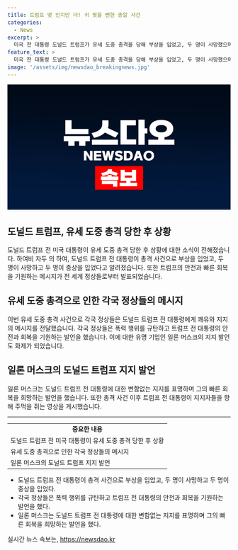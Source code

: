 ```yaml
---
title: 트럼프 몇 인치만 더! 귀 찢을 뻔한 총알 사건
categories:
  - News
excerpt: >
  미국 전 대통령 도널드 트럼프가 유세 도중 총격을 당해 부상을 입었고, 두 명이 사망했으며 두 명이 중상을 입었다. 비밀경호국은 총격범을 무력화하고, 총격범이 사망했다고 밝혔다. 각국 정상들은 트럼프 전 대통령의 쾌유를 기원하는 메시지를 전했다. 이에 테슬라 CEO 일론 머스크는 트럼프에 대한 변함없는 지지를 표명했으며, 트럼프의 빠른 회복을 희망했다.
feature_text: >
  미국 전 대통령 도널드 트럼프가 유세 도중 총격을 당해 부상을 입었고, 두 명이 사망했으며 두 명이 중상을 입었다. 비밀경호국은 총격범을 무력화하고, 총격범이 사망했다고 밝혔다. 각국 정상들은 트럼프 전 대통령의 쾌유를 기원하는 메시지를 전했다. 이에 테슬라 CEO 일론 머스크는 트럼프에 대한 변함없는 지지를 표명했으며, 트럼프의 빠른 회복을 희망했다.
image: '/assets/img/newsdao_breakingnews.jpg'
---
```


<p><img src="/assets/img/newsdao_breakingnews.jpg" alt="koreaapp 속보" /></p>

<h2 data-ke-size="size26">도널드 트럼프, 유세 도중 총격 당한 후 상황</h2>

<p data-ke-size="size16">도널드 트럼프 전 미국 대통령이 유세 도중 총격 당한 후 상황에 대한 소식이 전해졌습니다. 하여비 자두 의 하여, 도널드 트럼프 전 대통령이 총격 사건으로 부상을 입었고, 두 명이 사망하고 두 명이 중상을 입었다고 알려졌습니다. 또한 트럼프의 안전과 빠른 회복을 기원하는 메시지가 전 세계 정상들로부터 발표되었습니다.</p>

<h2 data-ke-size="size26">유세 도중 총격으로 인한 각국 정상들의 메시지</h2>

<p data-ke-size="size16">이번 유세 도중 총격 사건으로 각국 정상들은 도널드 트럼프 전 대통령에게 쾌유와 지지의 메시지를 전달했습니다. 각국 정상들은 폭력 행위를 규탄하고 트럼프 전 대통령의 안전과 회복을 기원하는 발언을 했습니다. 이에 대한 유명 기업인 일론 머스크의 지지 발언도 화제가 되었습니다.</p>

<h2 data-ke-size="size26">일론 머스크의 도널드 트럼프 지지 발언</h2>

<p data-ke-size="size16">일론 머스크는 도널드 트럼프 전 대통령에 대한 변함없는 지지를 표명하며 그의 빠른 회복을 희망하는 발언을 했습니다. 또한 총격 사건 이후 트럼프 전 대통령이 지지자들을 향해 주먹을 쥐는 영상을 게시했습니다.</p>

<hr>

<table>
  <tr>
    <td style="text-align: center; height: 17px;"><b>중요한 내용</b></td>
  </tr>
  <tr>
    <td>도널드 트럼프 전 미국 대통령이 유세 도중 총격 당한 후 상황</td>
  </tr>
  <tr>
    <td>유세 도중 총격으로 인한 각국 정상들의 메시지</td>
  </tr>
  <tr>
    <td>일론 머스크의 도널드 트럼프 지지 발언</td>
  </tr>
</table>

<ul>
  <li>도널드 트럼프 전 대통령이 총격 사건으로 부상을 입었고, 두 명이 사망하고 두 명이 중상을 입었다.</li>
  <li>각국 정상들은 폭력 행위를 규탄하고 트럼프 전 대통령의 안전과 회복을 기원하는 발언을 했다.</li>
  <li>일론 머스크는 도널드 트럼프 전 대통령에 대한 변함없는 지지를 표명하며 그의 빠른 회복을 희망하는 발언을 했다.</li>
</ul>
실시간 뉴스 속보는, <a href="https://newsdao.kr" rel="dofollow">https://newsdao.kr</a>


